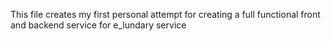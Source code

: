 This file creates my first personal attempt for creating a full functional front and backend service for e_lundary service
